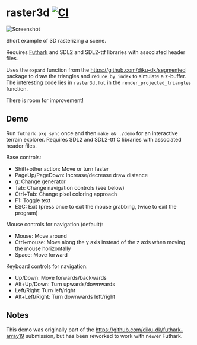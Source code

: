 # raster3d [![CI](https://github.com/nqpz/raster3d/workflows/CI/badge.svg)](https://github.com/nqpz/raster3d/actions)

![Screenshot](screenshot.png)

Short example of 3D rasterizing a scene.

Requires [Futhark](http://futhark-lang.org) and SDL2 and SDL2-ttf
libraries with associated header files.

Uses the `expand` function from the https://github.com/diku-dk/segmented
package to draw the triangles and `reduce_by_index` to simulate a
z-buffer.  The interesting code lies in `raster3d.fut` in the
`render_projected_triangles` function.

There is room for improvement!


## Demo

Run `futhark pkg sync` once and then `make && ./demo` for an interactive
terrain explorer.  Requires SDL2 and SDL2-ttf C libraries with
associated header files.

Base controls:

  + Shift+other action: Move or turn faster
  + PageUp/PageDown: Increase/decrease draw distance
  + g: Change generator
  + Tab: Change navigation controls (see below)
  + Ctrl+Tab: Change pixel coloring approach
  + F1: Toggle text
  + ESC: Exit (press once to exit the mouse grabbing, twice to exit the program)

Mouse controls for navigation (default):

  + Mouse: Move around
  + Ctrl+mouse: Move along the y axis instead of the z axis when moving
    the mouse horizontally
  + Space: Move forward

Keyboard controls for navigation:

  + Up/Down: Move forwards/backwards
  + Alt+Up/Down: Turn upwards/downwards
  + Left/Right: Turn left/right
  + Alt+Left/Right: Turn downwards left/right


## Notes

This demo was originally part of the
https://github.com/diku-dk/futhark-array19 submission, but has been
reworked to work with newer Futhark.
